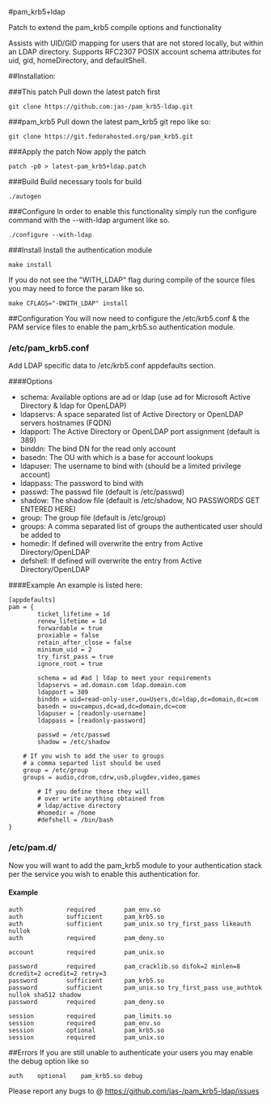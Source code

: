#pam_krb5+ldap

Patch to extend the pam_krb5 compile options and functionality

Assists with UID/GID mapping for users that are not stored
locally, but within an LDAP directory. Supports RFC2307
POSIX account schema attributes for uid, gid, homeDirectory,
and defaultShell.

##Installation:

###This patch
Pull down the latest patch first

```shell
git clone https://github.com:jas-/pam_krb5-ldap.git
```

###pam_krb5
Pull down the latest pam_krb5 git repo like so:

```shell
git clone https://git.fedorahosted.org/pam_krb5.git
```

###Apply the patch
Now apply the patch

```shell
patch -p0 > latest-pam_krb5+ldap.patch
```

###Build
Build necessary tools for build

```shell
./autogen
```

###Configure
In order to enable this functionality simply run the configure command with the --with-ldap argument like so.

```shell
./configure --with-ldap
```

###Install
Install the authentication module

```shell
make install
```

If you do not see the "WITH_LDAP" flag during compile of the
source files you may need to force the param like so.

```shell
make CFLAGS="-DWITH_LDAP" install
```

##Configuration
You will now need to configure the /etc/krb5.conf & the PAM service files
to enable the pam_krb5.so authentication module.

### /etc/pam_krb5.conf
Add LDAP specific data to /etc/krb5.conf appdefaults section.

####Options
- schema: Available options are ad or ldap (use ad for Microsoft Active Directory & ldap for OpenLDAP)
- ldapservs: A space separated list of Active Directory or OpenLDAP servers hostnames (FQDN)
- ldapport: The Active Directory or OpenLDAP port assignment (default is 389)
- binddn: The bind DN for the read only account
- basedn: The OU with which is a base for account lookups
- ldapuser: The username to bind with (should be a limited privilege account)
- ldappass: The password to bind with
- passwd: The passwd file (default is /etc/passwd)
- shadow: The shadow file (default is /etc/shadow, NO PASSWORDS GET ENTERED HERE)
- group: The group file (default is /etc/group)
- groups: A comma separated list of groups the authenticated user should be added to
- homedir: If defined will overwrite the entry from Active Directory/OpenLDAP
- defshell: If defined will overwrite the entry from Active Directory/OpenLDAP

####Example
An example is listed here:

```
[appdefaults]
pam = {
        ticket_lifetime = 1d
        renew_lifetime = 1d
        forwardable = true
        proxiable = false
        retain_after_close = false
        minimum_uid = 2
        try_first_pass = true
        ignore_root = true

        schema = ad #ad | ldap to meet your requirements
        ldapservs = ad.domain.com ldap.domain.com
        ldapport = 389
        binddn = uid=read-only-user,ou=Users,dc=ldap,dc=domain,dc=com
        basedn = ou=campus,dc=ad,dc=domain,dc=com
        ldapuser = [readonly-username]
        ldappass = [readonly-password]
        
        passwd = /etc/passwd
        shadow = /etc/shadow

	# If you wish to add the user to groups
	# a comma separted list should be used
	group = /etc/group
	groups = audio,cdrom,cdrw,usb,plugdev,video,games

        # If you define these they will
        # over write anything obtained from
        # ldap/active directory
        #homedir = /home
        #defshell = /bin/bash
}
```

### /etc/pam.d/<service-name>
Now you will want to add the pam_krb5 module to your authentication
stack per the service you wish to enable this authentication for.

#### Example
```
auth            required        pam_env.so
auth            sufficient      pam_krb5.so
auth            sufficient      pam_unix.so try_first_pass likeauth nullok
auth            required        pam_deny.so

account         required        pam_unix.so

password        required        pam_cracklib.so difok=2 minlen=8 dcredit=2 ocredit=2 retry=3
password        sufficient      pam_krb5.so
password        sufficient      pam_unix.so try_first_pass use_authtok nullok sha512 shadow
password        required        pam_deny.so

session         required        pam_limits.so
session         required        pam_env.so
session         optional        pam_krb5.so
session         required        pam_unix.so
```

##Errors
If you are still unable to authenticate your users you may enable the debug option like so

```
auth	optional	pam_krb5.so debug
```

Please report any bugs to @ https://github.com/jas-/pam_krb5-ldap/issues
